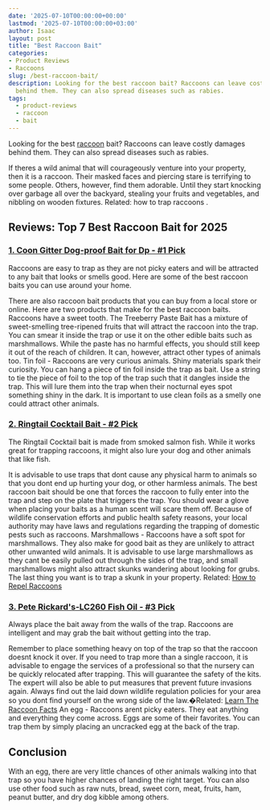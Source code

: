 ```yaml
---
date: '2025-07-10T00:00:00+00:00'
lastmod: '2025-07-10T00:00:00+03:00'
author: Isaac
layout: post
title: "Best Raccoon Bait"
categories:
- Product Reviews
- Raccoons
slug: /best-raccoon-bait/
description: Looking for the best raccoon bait? Raccoons can leave costly damages
  behind them. They can also spread diseases such as rabies.
tags: 
  - product-reviews
  - raccoon
  - bait
---
```

Looking for the best [raccoon](/posts/best-raccoon-traps/) bait? Raccoons can leave costly damages behind them. They can also spread diseases such as rabies.

If theres a wild animal that will courageously venture into your property, then it is a raccoon. Their masked faces and piercing stare is terrifying to some people.
Others, however, find them adorable. Until they start knocking over garbage all over the backyard, stealing your fruits and vegetables, and nibbling on wooden fixtures. Related:
how to trap raccoons
.
## Reviews: Top 7 Best Raccoon Bait for 2025
### [1. Coon Gitter Dog-proof Bait for Dp - #1 Pick](https://www.amazon.com/dp/B01J81MQOY/?tag=p-policy-20)
Raccoons are easy to trap as they are not picky eaters and will be attracted to any bait that looks or smells good. Here are some of the best raccoon baits you can use around your home.



There are also raccoon bait products that you can buy from a local store or online. Here are two products that make for the best raccoon baits.
Raccoons have a sweet tooth. The Treeberry Paste Bait has a mixture of sweet-smelling tree-ripened fruits that will attract the raccoon into the trap.
You can smear it inside the trap or use it on the other edible baits such as marshmallows. While the paste has no harmful effects, you should still keep it out of the reach of children.
It can, however, attract other types of animals too.
Tin foil -
Raccoons are very curious animals. Shiny materials spark their curiosity.
You can hang a piece of tin foil inside the trap as bait. Use a string to tie the piece of foil to the top of the trap such that it dangles inside the trap.
This will lure them into the trap when their nocturnal eyes spot something shiny in the dark. It is important to use clean foils as a smelly one could attract other animals.
### [2. Ringtail Cocktail Bait - #2 Pick](https://www.amazon.com/dp/B00A6TOYAC/?tag=p-policy-20)
The Ringtail Cocktail bait is made from smoked salmon fish. While it works great for trapping raccoons, it might also lure your dog and other animals that like fish.




It is advisable to use traps that dont cause any physical harm to animals so that you dont end up hurting your dog, or other harmless animals.
The best raccoon bait should be one that forces the raccoon to fully enter into the trap and step on the plate that triggers the trap. You should wear a glove when placing your baits as a human scent will scare them off.
Because of wildlife conservation efforts and public health safety reasons, your local authority may have laws and regulations regarding the trapping of domestic pests such as raccoons.
Marshmallows -
Raccoons have a soft spot for marshmallows. They also make for good bait as they are unlikely to attract other unwanted wild animals.
It is advisable to use large marshmallows as they cant be easily pulled out through the sides of the trap, and small marshmallows might also attract skunks wandering about looking for grubs. The last thing you want is to trap a skunk in your property.
Related:
[How to Repel Raccoons](https://pestpolicy.com/how-to-repel-raccoons/)
### [3. Pete Rickard's-LC260 Fish Oil - #3 Pick](https://www.amazon.com/dp/B00A6TOYAC/?tag=p-policy-20)
Always place the bait away from the walls of the trap. Raccoons are intelligent and may grab the bait without getting into the trap.




Remember to place something heavy on top of the trap so that the raccoon doesnt knock it over.
If you need to trap more than a single raccoon, it is advisable to engage the services of a professional so that the nursery can be quickly relocated after trapping. This will guarantee the safety of the kits. The expert will also be able to put measures that prevent future invasions again.
Always find out the laid down wildlife regulation policies for your area so you dont find yourself on the wrong side of the law.�Related:
[Learn The Raccoon Facts](https://pestpolicy.com/raccoon-facts/)
An egg -
Raccoons arent picky eaters. They eat anything and everything they come across. Eggs are some of their favorites. You can trap them by simply placing an uncracked egg at the back of the trap.
## Conclusion
With an egg, there are very little chances of other animals walking into that trap so you have higher chances of landing the right target.
You can also use other food such as raw nuts, bread, sweet corn, meat, fruits, ham, peanut butter, and dry dog kibble among others.
